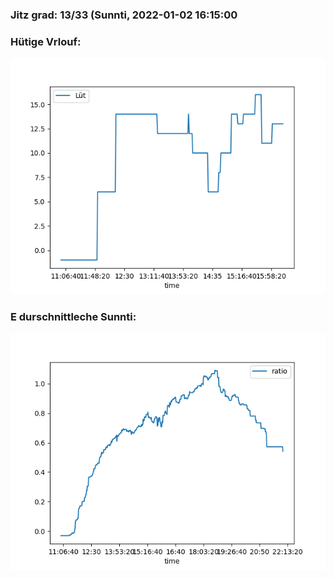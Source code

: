 ### Jitz grad: 13/33 (Sunnti, 2022-01-02 16:15:00

### Hütige Vrlouf:
![Graph](Today.png)

### E durschnittleche Sunnti:
![Graph](Sunnti.png)